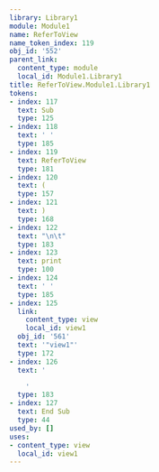 ```yaml
---
library: Library1
module: Module1
name: ReferToView
name_token_index: 119
obj_id: '552'
parent_link:
  content_type: module
  local_id: Module1.Library1
title: ReferToView.Module1.Library1
tokens:
- index: 117
  text: Sub
  type: 125
- index: 118
  text: ' '
  type: 185
- index: 119
  text: ReferToView
  type: 181
- index: 120
  text: (
  type: 157
- index: 121
  text: )
  type: 168
- index: 122
  text: "\n\t"
  type: 183
- index: 123
  text: print
  type: 100
- index: 124
  text: ' '
  type: 185
- index: 125
  link:
    content_type: view
    local_id: view1
  obj_id: '561'
  text: '"view1"'
  type: 172
- index: 126
  text: '

    '
  type: 183
- index: 127
  text: End Sub
  type: 44
used_by: []
uses:
- content_type: view
  local_id: view1
---
```

